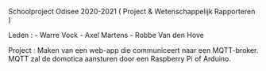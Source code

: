 Schoolproject Odisee 2020-2021 ( Project & Wetenschappelijk Rapporteren )

Leden : - Warre Vock
        - Axel Martens
        - Robbe Van den Hove

Project : 
  Maken van een web-app die communiceert naar een MQTT-broker.
  MQTT zal de domotica aansturen door een Raspberry Pi of Arduino.
